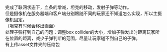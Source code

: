 完成了联网状态下，血条的增减，坦克的移动，发射子弹等动作。<br>
但是摄像机在服务器端和客户端分别跟随不同的玩家还不知道怎么实现，所以主摄像机固定。<br>
（坦克有时候会移出画面）<br>
处理子弹打到自己的问题：调整box collider的大小，增加子弹发出时距离玩家所在位置的距离，减少子弹判断的范围，尽量让玩家碰不到自己的子弹。<br>
有上传asset文件夹的压缩包<br>
